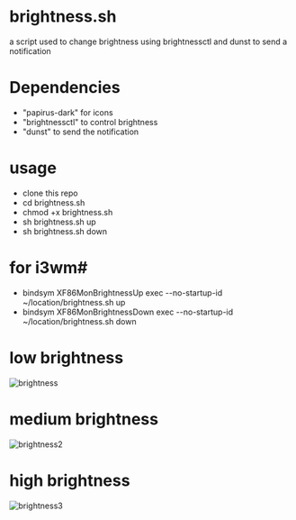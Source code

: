 # brightness.sh #

a script used to change brightness using brightnessctl and dunst to send a notification

# Dependencies #

* "papirus-dark" for icons
*  "brightnessctl" to control brightness
*   "dunst" to send the notification

# usage #

* clone this repo
* cd brightness.sh
* chmod +x brightness.sh
* sh brightness.sh up 
* sh brightness.sh down

# for i3wm#

* bindsym XF86MonBrightnessUp exec --no-startup-id ~/location/brightness.sh up
* bindsym XF86MonBrightnessDown exec --no-startup-id ~/location/brightness.sh down

# low brightness #

![brightness](https://github.com/fruitsaladchan/brightness.sh/assets/124645742/33a5c59e-c39b-401e-ac43-94e473b0d32b)

# medium brightness #

![brightness2](https://github.com/fruitsaladchan/brightness.sh/assets/124645742/125718b6-5cb4-47a2-8785-47a42cb6e27a)

# high brightness #

![brightness3](https://github.com/fruitsaladchan/brightness.sh/assets/124645742/e23f6836-8af5-4201-a320-b6b366679eb7)
